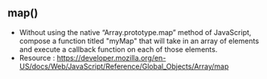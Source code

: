 ## map()

- Without using the native “Array.prototype.map” method of JavaScript, compose a function titled "myMap" that will take in an array of 
elements and execute a callback function on each of those elements.
- Resource : https://developer.mozilla.org/en-US/docs/Web/JavaScript/Reference/Global_Objects/Array/map
